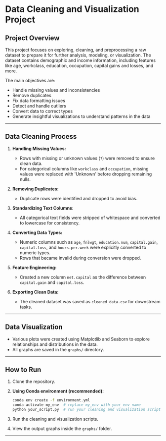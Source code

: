 <!-- # To Do
- Create a conda environment to store the packages
- Unzip the data (use !unzip on terminal or use python package zipfile)
- Load the data into a pandas dataframe
- Clean the data (up to your discretion)
- Work solo or in pairs
- Ensure that your code is well commented
- Create a jupyter notebook to document your work
- Create a README file to explain your project, your process, and your findings
- Create a requirements.txt file to document the packages you used
- Create a .gitignore file to ignore the data files
- Create a branch for your project on this repository

The best project will be merged into the main branch for showcase! Good luck! -->

# Data Cleaning and Visualization Project

## Project Overview
This project focuses on exploring, cleaning, and preprocessing a raw dataset to prepare it for further analysis, modeling, or visualization. The dataset contains demographic and income information, including features like age, workclass, education, occupation, capital gains and losses, and more.

The main objectives are:
- Handle missing values and inconsistencies
- Remove duplicates
- Fix data formatting issues
- Detect and handle outliers
- Convert data to correct types
- Generate insightful visualizations to understand patterns in the data

---

## Data Cleaning Process

1. **Handling Missing Values:**
   - Rows with missing or unknown values (`?`) were removed to ensure clean data.
   - For categorical columns like `workclass` and `occupation`, missing values were replaced with 'Unknown' before dropping remaining nulls.
   
2. **Removing Duplicates:**
   - Duplicate rows were identified and dropped to avoid bias.

3. **Standardizing Text Columns:**
   - All categorical text fields were stripped of whitespace and converted to lowercase for consistency.

4. **Converting Data Types:**
   - Numeric columns such as `age`, `fnlwgt`, `education.num`, `capital.gain`, `capital.loss`, and `hours.per.week` were explicitly converted to numeric types.
   - Rows that became invalid during conversion were dropped.

5. **Feature Engineering:**
   - Created a new column `net.capital` as the difference between `capital.gain` and `capital.loss`.

6. **Exporting Clean Data:**
   - The cleaned dataset was saved as `cleaned_data.csv` for downstream tasks.

---

## Data Visualization

- Various plots were created using Matplotlib and Seaborn to explore relationships and distributions in the data.
- All graphs are saved in the `graphs/` directory.

---

## How to Run

1. Clone the repository.  
2. **Using Conda environment (recommended):**

    ```bash
    conda env create -f environment.yml
    conda activate my_env  # replace my_env with your env name
    python your_script.py  # run your cleaning and visualization scripts

3. Run the cleaning and visualization scripts.  
4. View the output graphs inside the `graphs/` folder.  

---
